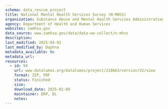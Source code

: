 ```yaml
---
schema: data_rescue_project 
title: National Mental Health Services Survey (N-MHSS)
organization: Substance Abuse and Mental Health Services Administration
agency: Department of Health and Human Services
websites: samhsa.gov
data_source: www.samhsa.gov/data/data-we-collect/n-mhss
description: 
last_modified: 2025-04-01
last_modified_by: Daphna
metadata_available: No
metadata_url: 
resources:
  - id: 94
    url: www.datalumos.org/datalumos/project/218663/version/V2/view
    format: ZIP, PDF
    status: Finished
    size: 
    download_date: 2025-02-09
    maintainer: DRP, DL
    notes: 
---
```

